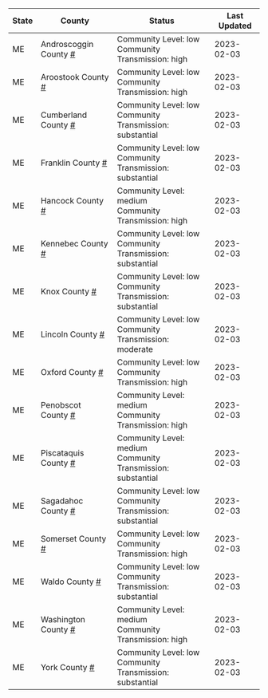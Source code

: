 State | County | Status | Last Updated
--- | --- | --- | --- 
ME | Androscoggin County <a href="#androscoggin_county">#</a> | <a name="androscoggin_county"></a>Community Level: low<br/>Community Transmission: high | 2023-02-03
ME | Aroostook County <a href="#aroostook_county">#</a> | <a name="aroostook_county"></a>Community Level: low<br/>Community Transmission: high | 2023-02-03
ME | Cumberland County <a href="#cumberland_county">#</a> | <a name="cumberland_county"></a>Community Level: low<br/>Community Transmission: substantial | 2023-02-03
ME | Franklin County <a href="#franklin_county">#</a> | <a name="franklin_county"></a>Community Level: low<br/>Community Transmission: substantial | 2023-02-03
ME | Hancock County <a href="#hancock_county">#</a> | <a name="hancock_county"></a>Community Level: medium<br/>Community Transmission: high | 2023-02-03
ME | Kennebec County <a href="#kennebec_county">#</a> | <a name="kennebec_county"></a>Community Level: low<br/>Community Transmission: substantial | 2023-02-03
ME | Knox County <a href="#knox_county">#</a> | <a name="knox_county"></a>Community Level: low<br/>Community Transmission: substantial | 2023-02-03
ME | Lincoln County <a href="#lincoln_county">#</a> | <a name="lincoln_county"></a>Community Level: low<br/>Community Transmission: moderate | 2023-02-03
ME | Oxford County <a href="#oxford_county">#</a> | <a name="oxford_county"></a>Community Level: low<br/>Community Transmission: high | 2023-02-03
ME | Penobscot County <a href="#penobscot_county">#</a> | <a name="penobscot_county"></a>Community Level: medium<br/>Community Transmission: high | 2023-02-03
ME | Piscataquis County <a href="#piscataquis_county">#</a> | <a name="piscataquis_county"></a>Community Level: medium<br/>Community Transmission: substantial | 2023-02-03
ME | Sagadahoc County <a href="#sagadahoc_county">#</a> | <a name="sagadahoc_county"></a>Community Level: low<br/>Community Transmission: substantial | 2023-02-03
ME | Somerset County <a href="#somerset_county">#</a> | <a name="somerset_county"></a>Community Level: low<br/>Community Transmission: high | 2023-02-03
ME | Waldo County <a href="#waldo_county">#</a> | <a name="waldo_county"></a>Community Level: low<br/>Community Transmission: substantial | 2023-02-03
ME | Washington County <a href="#washington_county">#</a> | <a name="washington_county"></a>Community Level: medium<br/>Community Transmission: high | 2023-02-03
ME | York County <a href="#york_county">#</a> | <a name="york_county"></a>Community Level: low<br/>Community Transmission: substantial | 2023-02-03
